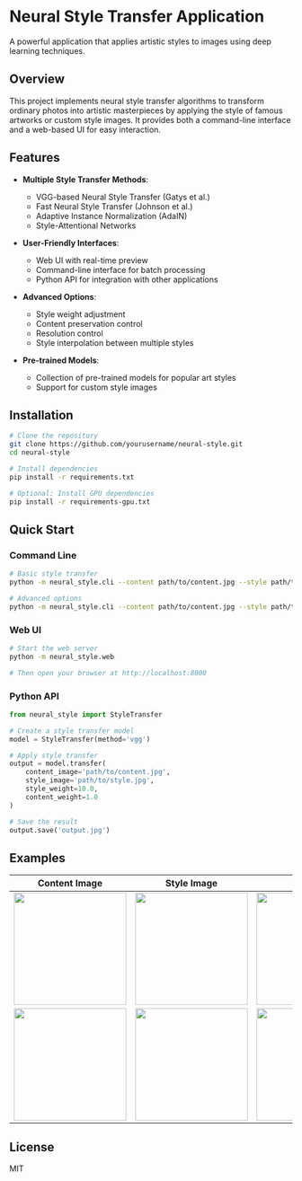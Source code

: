 # Neural Style Transfer Application

A powerful application that applies artistic styles to images using deep learning techniques.

## Overview

This project implements neural style transfer algorithms to transform ordinary photos into artistic masterpieces by applying the style of famous artworks or custom style images. It provides both a command-line interface and a web-based UI for easy interaction.

## Features

- **Multiple Style Transfer Methods**:
  - VGG-based Neural Style Transfer (Gatys et al.)
  - Fast Neural Style Transfer (Johnson et al.)
  - Adaptive Instance Normalization (AdaIN)
  - Style-Attentional Networks

- **User-Friendly Interfaces**:
  - Web UI with real-time preview
  - Command-line interface for batch processing
  - Python API for integration with other applications

- **Advanced Options**:
  - Style weight adjustment
  - Content preservation control
  - Resolution control
  - Style interpolation between multiple styles

- **Pre-trained Models**:
  - Collection of pre-trained models for popular art styles
  - Support for custom style images

## Installation

```bash
# Clone the repository
git clone https://github.com/yourusername/neural-style.git
cd neural-style

# Install dependencies
pip install -r requirements.txt

# Optional: Install GPU dependencies
pip install -r requirements-gpu.txt
```

## Quick Start

### Command Line

```bash
# Basic style transfer
python -m neural_style.cli --content path/to/content.jpg --style path/to/style.jpg --output output.jpg

# Advanced options
python -m neural_style.cli --content path/to/content.jpg --style path/to/style.jpg --output output.jpg --style-weight 10.0 --content-weight 1.0 --image-size 512
```

### Web UI

```bash
# Start the web server
python -m neural_style.web

# Then open your browser at http://localhost:8000
```

### Python API

```python
from neural_style import StyleTransfer

# Create a style transfer model
model = StyleTransfer(method='vgg')

# Apply style transfer
output = model.transfer(
    content_image='path/to/content.jpg',
    style_image='path/to/style.jpg',
    style_weight=10.0,
    content_weight=1.0
)

# Save the result
output.save('output.jpg')
```

## Examples

| Content Image | Style Image | Result |
|---------------|-------------|--------|
| <img src="examples/content/landscape.jpg" width="200"> | <img src="examples/styles/starry_night.jpg" width="200"> | <img src="examples/results/landscape_starry_night.jpg" width="200"> |
| <img src="examples/content/portrait.jpg" width="200"> | <img src="examples/styles/picasso.jpg" width="200"> | <img src="examples/results/portrait_picasso.jpg" width="200"> |

## License

MIT

